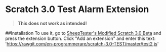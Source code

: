# Scratch 3.0 Test Alarm Extension

> **This does not work as intended!**

##Installation
To use it, go to [SheepTester's Modified Scratch 3.0 Beta](https://sheeptester.github.io/scratch-gui/) and press the extension button. Click "Add an extension" and enter this text:
'https://rawgit.com/en-programmerare/scratch-3.0-TEST/master/test2.js'
